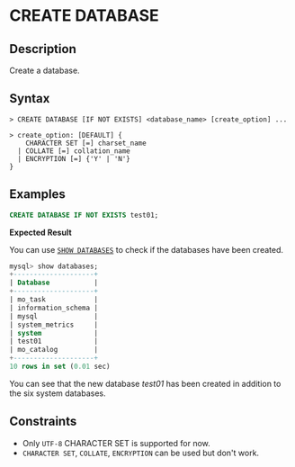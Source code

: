 # **CREATE DATABASE**

## **Description**

Create a database.

## **Syntax**

```
> CREATE DATABASE [IF NOT EXISTS] <database_name> [create_option] ...

> create_option: [DEFAULT] {
	CHARACTER SET [=] charset_name
  | COLLATE [=] collation_name
  | ENCRYPTION [=] {'Y' | 'N'}
}
```

## **Examples**

```sql
CREATE DATABASE IF NOT EXISTS test01;
```

**Expected Result**

You can use [`SHOW DATABASES`](../Other/SHOW-Statements/show-databases.md) to check if the databases have been created.

```sql
mysql> show databases;
+--------------------+
| Database           |
+--------------------+
| mo_task            |
| information_schema |
| mysql              |
| system_metrics     |
| system             |
| test01             |
| mo_catalog         |
+--------------------+
10 rows in set (0.01 sec)
```

You can see that the new database *test01* has been created in addition to the six system databases.

## **Constraints**

- Only `UTF-8` CHARACTER SET is supported for now.
- `CHARACTER SET`, `COLLATE`, `ENCRYPTION` can be used but don't work.
